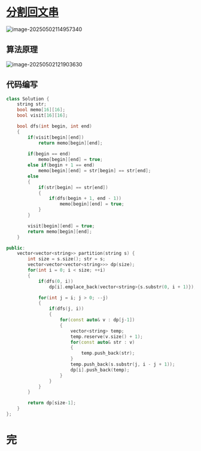 # [分割回文串](https://leetcode.cn/problems/palindrome-partitioning/)

![image-20250502114957340](https://md-wind.oss-cn-nanjing.aliyuncs.com/md/20250502114957385.png)

## 算法原理

![image-20250502121903630](https://md-wind.oss-cn-nanjing.aliyuncs.com/md/20250502121903888.png)

## 代码编写

```cpp
class Solution {
    string str;
    bool memo[16][16];
    bool visit[16][16];

    bool dfs(int begin, int end)
    {
        if(visit[begin][end])
            return memo[begin][end];
        
        if(begin == end)
            memo[begin][end] = true;
        else if(begin + 1 == end)
            memo[begin][end] = str[begin] == str[end];
        else
        {
            if(str[begin] == str[end])
            {
                if(dfs(begin + 1, end - 1))
                    memo[begin][end] = true;
            }
        }

        visit[begin][end] = true;
        return memo[begin][end];
    }

public:
    vector<vector<string>> partition(string s) {
        int size = s.size(); str = s;
        vector<vector<vector<string>>> dp(size);
        for(int i = 0; i < size; ++i)
        {
            if(dfs(0, i))
                dp[i].emplace_back(vector<string>{s.substr(0, i + 1)});

            for(int j = i; j > 0; --j)
            {
                if(dfs(j, i))
                {
                    for(const auto& v : dp[j-1])
                    {
                        vector<string> temp;
                        temp.reserve(v.size() + 1);
                        for(const auto& str : v)
                        {
                            temp.push_back(str);
                        }
                        temp.push_back(s.substr(j, i - j + 1));
                        dp[i].push_back(temp);
                    }
                }
            }
        }

        return dp[size-1];       
    }
};
```

# 完